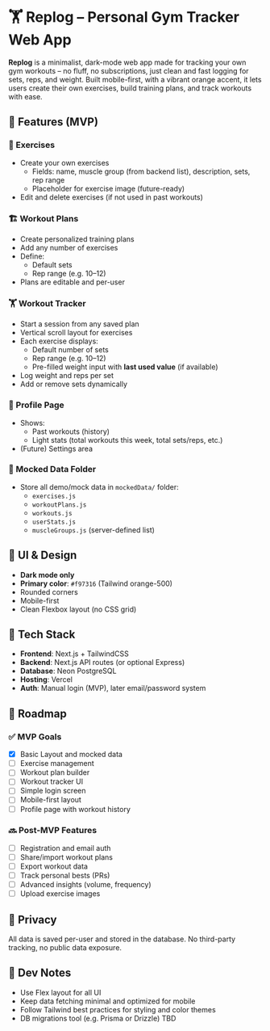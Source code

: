 # 🏋️ Replog – Personal Gym Tracker Web App
**Replog** is a minimalist, dark-mode web app made for tracking your own gym workouts – no fluff, no subscriptions, just clean and fast logging for sets, reps, and weight. Built mobile-first, with a vibrant orange accent, it lets users create their own exercises, build training plans, and track workouts with ease.

## 🚀 Features (MVP)
### 🧱 Exercises
- Create your own exercises
  - Fields: name, muscle group (from backend list), description, sets, rep range
  - Placeholder for exercise image (future-ready)
- Edit and delete exercises (if not used in past workouts)

### 🏗️ Workout Plans
- Create personalized training plans
- Add any number of exercises
- Define:
  - Default sets
  - Rep range (e.g. 10–12)
- Plans are editable and per-user

### 🏋️ Workout Tracker
- Start a session from any saved plan
- Vertical scroll layout for exercises
- Each exercise displays:
  - Default number of sets
  - Rep range (e.g. 10–12)
  - Pre-filled weight input with **last used value** (if available)
- Log weight and reps per set
- Add or remove sets dynamically

### 👤 Profile Page
- Shows:
  - Past workouts (history)
  - Light stats (total workouts this week, total sets/reps, etc.)
- (Future) Settings area

### 📁 Mocked Data Folder
- Store all demo/mock data in `mockedData/` folder:
  - `exercises.js`
  - `workoutPlans.js`
  - `workouts.js`
  - `userStats.js`
  - `muscleGroups.js` (server-defined list)

## 🎨 UI & Design
- **Dark mode only**
- **Primary color**: `#f97316` (Tailwind orange-500)
- Rounded corners
- Mobile-first
- Clean Flexbox layout (no CSS grid)

## 🧩 Tech Stack
- **Frontend**: Next.js + TailwindCSS
- **Backend**: Next.js API routes (or optional Express)
- **Database**: Neon PostgreSQL
- **Hosting**: Vercel
- **Auth**: Manual login (MVP), later email/password system

## 📅 Roadmap

### ✅ MVP Goals
- [X] Basic Layout and mocked data
- [ ] Exercise management
- [ ] Workout plan builder
- [ ] Workout tracker UI
- [ ] Simple login screen
- [ ] Mobile-first layout
- [ ] Profile page with workout history

### 🔜 Post-MVP Features
- [ ] Registration and email auth
- [ ] Share/import workout plans
- [ ] Export workout data
- [ ] Track personal bests (PRs)
- [ ] Advanced insights (volume, frequency)
- [ ] Upload exercise images

## 🔐 Privacy
All data is saved per-user and stored in the database. No third-party tracking, no public data exposure.

## 🤘 Dev Notes
- Use Flex layout for all UI
- Keep data fetching minimal and optimized for mobile
- Follow Tailwind best practices for styling and color themes
- DB migrations tool (e.g. Prisma or Drizzle) TBD

